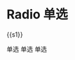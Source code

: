 # Radio 单选

<!-- start -->

<div class="code">
  <p>{{s1}}</p>
  <m-radio-group v-model="s1">
    <m-radio value="1">单选</m-radio>
    <m-radio value="2">单选</m-radio>
    <m-radio value="3">单选</m-radio>
  </m-radio-group>
</div>

<!-- end -->

<script>
  var previews = document.querySelectorAll('.code')
  for (var i = 0; i < previews.length; i++) {
    new Vue({
      el: previews[i],
      data () {
        return {
          s1: '1'
        }
      }
    })
  }
</script>